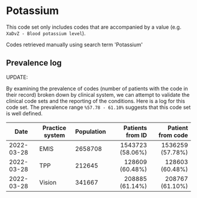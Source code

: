 # Potassium

This code set only includes codes that are accompanied by a value (e.g. `XaDvZ - Blood potassium level`).

Codes retrieved manually using search term 'Potassium'

## Prevalence log

UPDATE:

By examining the prevalence of codes (number of patients with the code in their record) broken down by clinical system, we can attempt to validate the clinical code sets and the reporting of the conditions. Here is a log for this code set. The prevalence range `%57.78 - 61.10%` suggests that this code set is well defined.

| Date       | Practice system | Population | Patients from ID | Patient from code |
| ---------- | --------------- | ---------- | ---------------: | ----------------: |
| 2022-03-28 | EMIS            | 2658708    | 1543723 (58.06%) |  1536259 (57.78%) |
| 2022-03-28 | TPP             | 212645     |  128609 (60.48%) |   128603 (60.48%) |
| 2022-03-28 | Vision          | 341667     |  208885 (61.14%) |   208767 (61.10%) |
